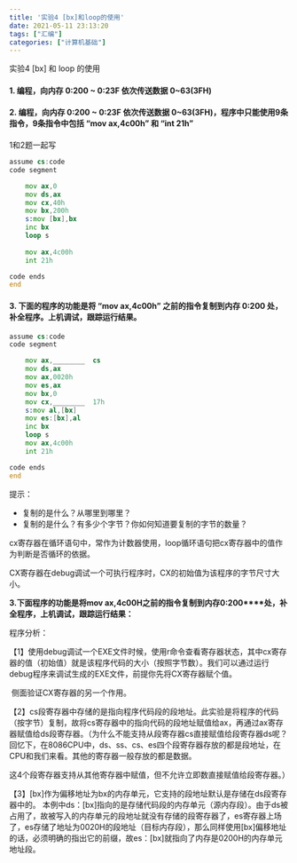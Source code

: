 ```yaml
---
title: '实验4 [bx]和loop的使用'
date: 2021-05-11 23:13:20
tags: ["汇编"]
categories: ["计算机基础"]
---
```


实验4 [bx] 和 loop 的使用

#### 1. 编程，向内存 0:200 ~ 0:23F 依次传送数据 0~63(3FH)

#### 2. 编程，向内存 0:200 ~ 0:23F 依次传送数据 0~63(3FH)，程序中只能使用9条指令，9条指令中包括 “mov ax,4c00h” 和 “int 21h”

<!--more-->

1和2题一起写

```asm
assume cs:code
code segment

	mov ax,0
	mov ds,ax
	mov cx,40h
	mov bx,200h
	s:mov [bx],bx
	inc bx
	loop s
	
	mov ax,4c00h
	int 21h

code ends
end
```

#### 3. 下面的程序的功能是将 “mov ax,4c00h” 之前的指令复制到内存 0:200 处，补全程序。上机调试，跟踪运行结果。

```asm
assume cs:code
code segment

	mov ax,________  cs
	mov ds,ax
	mov ax,0020h
	mov es,ax
	mov bx,0
	mov cx,________  17h
	s:mov al,[bx]
    mov es:[bx],al
    inc bx
    loop s
    mov ax,4c00h
    int 21h

code ends
end
```

提示：

- 复制的是什么？从哪里到哪里？
- 复制的是什么？有多少个字节？你如何知道要复制的字节的数量？



cx寄存器在循环语句中，常作为计数器使用，loop循环语句把cx寄存器中的值作为判断是否循环的依据。

CX寄存器在debug调试一个可执行程序时，CX的初始值为该程序的字节尺寸大小。



**3.****下面程序的功能是将mov ax,4c00H****之前的指令复制到内存0:200****处，补全程序，上机调试，跟踪运行结果：**

程序分析：

【1】使用debug调试一个EXE文件时候，使用r命令查看寄存器状态，其中cx寄存器的值（初始值）就是该程序代码的大小（按照字节数）。我们可以通过运行debug程序来调试生成的EXE文件，前提你先将CX寄存器赋个值。

​    侧面验证CX寄存器的另一个作用。

【2】cs段寄存器中存储的是指向程序代码段的段地址。此实验是将程序的代码（按字节）复制，故将cs寄存器中的指向代码的段地址赋值给ax，再通过ax寄存器赋值给ds段寄存器。（为什么不能支持从段寄存器cs直接赋值给段寄存器ds呢？回忆下，在8086CPU中，ds、ss、cs、es四个段寄存器存放的都是段地址，在CPU和我们来看。其他的寄存器一般存放的都是数据。

​    这4个段寄存器支持从其他寄存器中赋值，但不允许立即数直接赋值给段寄存器。）

【3】[bx]作为偏移地址为bx的内存单元，它支持的段地址默认是存储在ds段寄存器中的。    本例中ds：[bx]指向的是存储代码段的内存单元（源内存段）。由于ds被占用了，故被写入的内存单元的段地址就没有存储的段寄存器了，es寄存器上场了，es存储了地址为0020H的段地址（目标内存段），那么同样使用[bx]偏移地址的话，必须明确的指出它的前缀，故es：[bx]就指向了内存是0200H的内存单元地址段。